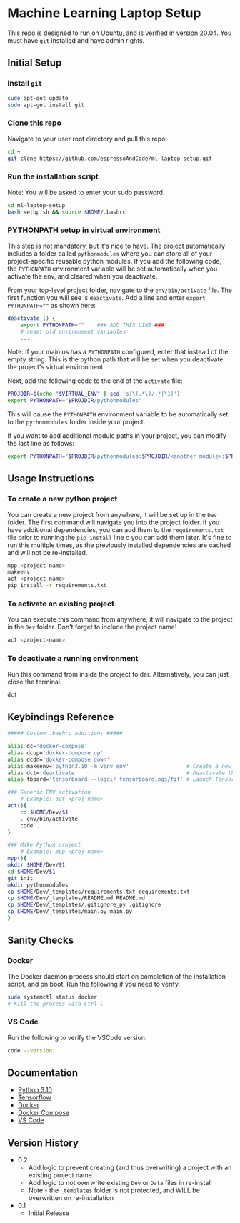 # Machine Learning Laptop Setup

This repo is designed to run on Ubuntu, and is verified in version 20.04. You must have `git` installed and have admin rights.

## Initial Setup
### Install `git`
```bash
sudo apt-get update
sudo apt-get install git
```

### Clone this repo

Navigate to your user root directory and pull this repo:
```bash
cd ~
git clone https://github.com/espressoAndCode/ml-laptop-setup.git
```

### Run the installation script

Note: You will be asked to enter your sudo password.
```bash
cd ml-laptop-setup
bash setup.sh && source $HOME/.bashrc
```

### PYTHONPATH setup in virtual environment

This step is not mandatory, but it's nice to have. The project automatically includes a folder called `pythonmodules` where you can store all of your project-specific reusable python modules. If you add the following code, the `PYTHONPATH` environment variable will be set automatically when you activate the env, and cleared when you deactivate.

From your top-level project folder, navigate to the `env/bin/activate` file. The first function you will see is `deactivate`. Add a line and enter `export PYTHONPATH=""` as shown here:

```bash
deactivate () {
    export PYTHONPATH=""    ### ADD THIS LINE ###
    # reset old environment variables
    ...
```
Note: If your main os has a `PYTHONPATH` configured, enter that instead of the empty string. This is the python path that will be set when you deactivate the project's virtual environment.

Next, add the following code to the end of the `activate` file:

```bash
PROJDIR=$(echo "$VIRTUAL_ENV" | sed 's|\(.*\)/.*|\1|')
export PYTHONPATH="$PROJDIR/pythonmodules"
```

This will cause the `PYTHONPATH` environment variable to be automatically set to the `pythonmodules` folder inside your project.

If you want to add additional module paths in your project, you can modify the last line as follows:

```bash
export PYTHONPATH="$PROJDIR/pythonmodules:$PROJDIR/<another module>:$PROJDIR/<yet another module>"
```


## Usage Instructions

### To create a new python project
You can create a new project from anywhere, it will be set up in the `Dev` folder. The first command will navigate you into the project folder. If you have additional dependencies, you can add them to the `requirements.txt` file prior to running the `pip install` line o you can add them later. It's fine to run this multiple times, as the previously installed dependencies are cached and will not be re-installed.
```bash
mpp <project-name>
makeenv
act <project-name>
pip install -r requirements.txt
```

### To activate an existing project
You can execute this command from anywhere, it will navigate to the project in the `Dev` folder. Don't forget to include the project name!
```bash
act <project-name>
```

### To deactivate a running environment
Run this command from inside the project folder. Alternatively, you can just close the terminal.
```bash
dct
```

## Keybindings Reference

```bash
##### Custom .bashrc additions #####

alias dc='docker-compose'
alias dcup='docker-compose up'
alias dcdn='docker-compose down'
alias makeenv='python3.10 -m venv env'                  # Create a new venv
alias dct='deactivate'                                  # Deactivate the virtual env
alias tboard='tensorboard --logdir tensorboardlogs/fit' # Launch Tensorboard

### Generic ENV activation
    # Example: act <proj-name>
act(){
    cd $HOME/Dev/$1
    . env/bin/activate
    code .
}

### Make Python project
    # Example: mpp <proj-name>
mpp(){
mkdir $HOME/Dev/$1
cd $HOME/Dev/$1
git init
mkdir pythonmodules
cp $HOME/Dev/_templates/requirements.txt requirements.txt 
cp $HOME/Dev/_templates/README.md README.md
cp $HOME/Dev/_templates/.gitignore_py .gitignore
cp $HOME/Dev/_templates/main.py main.py
}
```




## Sanity Checks

### Docker

The Docker daemon process should start on completion of the installation script, and on boot. Run the following if you need to verify. 
```bash
sudo systemctl status docker
# Kill the process with Ctrl-C
```


### VS Code

Run the following to verify the VSCode version.
```bash
code --version 
```

## Documentation

- [Python 3.10](https://docs.python.org/3/)
- [Tensorflow](https://www.tensorflow.org/)
- [Docker](https://docs.docker.com/)
- [Docker Compose](https://docs.docker.com/compose/)
- [VS Code](https://code.visualstudio.com/docs)

## Version History

* 0.2
    * Add logic to prevent creating (and thus overwriting) a project with an existing project name
    * Add logic to not overwrite existing `Dev` or `Data` files in re-install
    * Note - the `_templates` folder is not protected, and WILL be overwritten on re-installation
* 0.1
    * Initial Release
